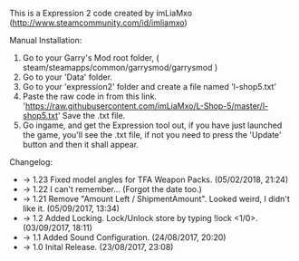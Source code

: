 This is a Expression 2 code created by imLiaMxo (http://www.steamcommunity.com/id/imliamxo)

Manual Installation:

1. Go to your Garry's Mod root folder, ( steam/steamapps/common/garrysmod/garrysmod )
2. Go to your 'Data' folder.
3. Go to your 'expression2' folder and create a file named 'l-shop5.txt'
4. Paste the raw code in from this link. 'https://raw.githubusercontent.com/imLiaMxo/L-Shop-5/master/l-shop5.txt'
 Save the .txt file.
5. Go ingame, and get the Expression tool out, if you have just launched the game, you'll see the .txt file, if not you need to press the  'Update' button and then it shall appear.

Changelog:
* -> 1.23 Fixed model angles for TFA Weapon Packs. (05/02/2018, 21:24)
* -> 1.22 I can't remember... (Forgot the date too.)
* -> 1.21 Remove "Amount Left / ShipmentAmount". Looked weird, I didn't like it. (05/09/2017, 13:34)
* -> 1.2 Added Locking. Lock/Unlock store by typing !lock <1/0>. (03/09/2017, 18:11)
* -> 1.1 Added Sound Configuration. (24/08/2017, 20:20)
* -> 1.0 Inital Release. (23/08/2017, 23:08)
